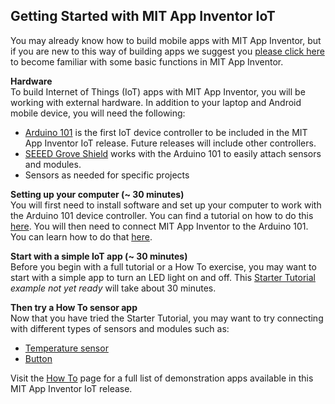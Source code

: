 ## Getting Started with MIT App Inventor IoT

You may already know how to build mobile apps with
MIT App Inventor, but if you are new to this way of building apps we
suggest you
<a href="http://appinventor.mit.edu/explore/ai2/tutorials.html">please click here</a>
to become familiar with some basic functions in MIT App
Inventor.

<b>Hardware</b><br>
To build Internet of Things (IoT) apps with MIT App Inventor, you will be working with external
hardware. In addition to your laptop and Android mobile device, you will need the following:

- [Arduino 101](http://www.arduino.cc/en/Main/ArduinoBoard101) is the first IoT device controller to be
included in the MIT App Inventor IoT release. Future releases will include other controllers.
- [SEEED Grove Shield](http://www.seeedstudio.com/Base-Shield-V2-p-1378.html) works with the Arduino 101 to easily
attach sensors and modules.
- Sensors as needed for specific projects

<b>Setting up your computer (~ 30 minutes)</b><br>
You will first need to install software and set up your computer to work with the Arduino 101 device controller. You can find a tutorial
on how to do this [here](/assets/tutorials/MIT_App_Inventor_IoT_Setup.pdf). You will then need to
connect MIT App Inventor to the Arduino 101.  You can learn how to do that 
[here](/assets/tutorials/MIT_App_Inventor_IoT_Starter_Tutorial.pdf).

<b>Start with a simple IoT app (~ 30 minutes)</b><br>
Before you begin with a full tutorial or a How To exercise, you may want to start with a simple app to turn an LED light 
on and off. This [Starter Tutorial](/assets/tutorials/MIT_App_Inventor_IoT_Starter_Tutorial.pdf) <em>example not yet ready</em> will take about 30 minutes.

<b>Then try a How To sensor app</b><br>
Now that you have tried the Starter Tutorial, you may want to try connecting with different types of sensors and
modules such as:

- [Temperature sensor](/assets/howtos/MIT_App_Inventor_IoT_Temperature_Sensor.pdf)
- [Button](/assets/howtos/MIT_App_Inventor_IoT_Button.pdf)

Visit the [How To](#/teachers/howtos) page for a full list of demonstration apps available in this MIT App Inventor IoT release.
